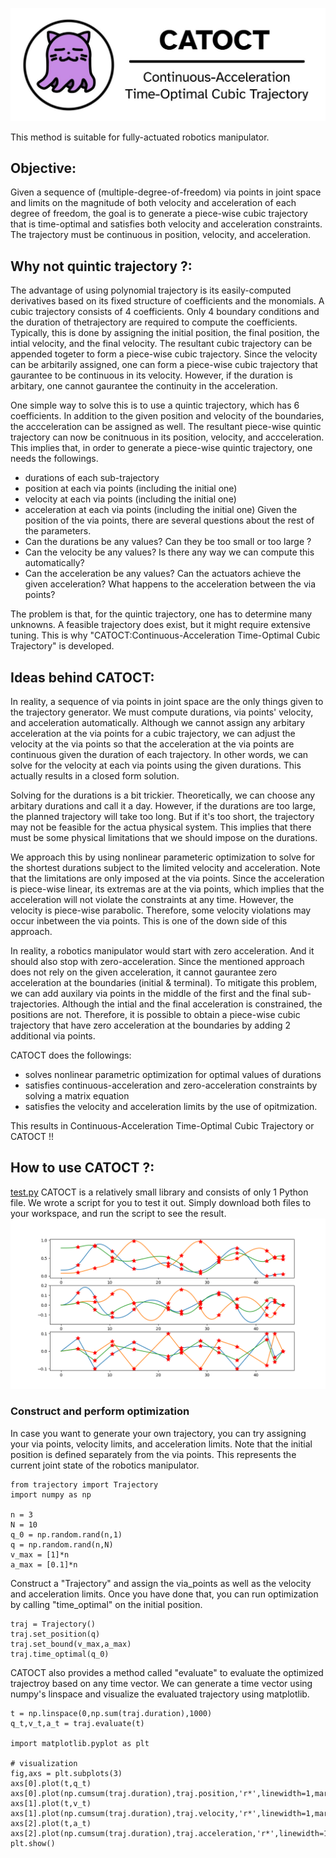 ![Alt text](logo_catoct.jpg?raw=true "Title")

This method is suitable for fully-actuated robotics manipulator.

## Objective:
Given a sequence of (multiple-degree-of-freedom) via points in joint space and limits on the magnitude of both velocity and acceleration of each degree of freedom, 
the goal is to generate a piece-wise cubic trajectory that is time-optimal and satisfies both velocity and acceleration constraints. The trajectory must be 
continuous in position, velocity, and acceleration.

## Why not quintic trajectory ?:
The advantage of using polynomial trajectory is its easily-computed derivatives based on its fixed structure of coefficients and the monomials. 
A cubic trajectory consists of 4 coefficients. Only 4 boundary conditions and the duration of thetrajectory are required to compute the coefficients. Typically, this is done by assigning 
the initial position, the final position, the intial velocity, and the final velocity. The resultant cubic trajectory can be appended togeter to form a 
piece-wise cubic trajectory. Since the velocity can be arbitarily assigned, one can form a piece-wise cubic trajectory that gaurantee to be continuous in its velocity.
However, if the duration is arbitary, one cannot gaurantee the continuity in the acceleration.

One simple way to solve this is to use a quintic trajectory, which has 6 coefficients. In addition to the given position and velocity of the boundaries, the accceleration can be assigned as well. 
The resultant piece-wise quintic trajectory can now be conitnuous in its position, velocity, and accceleration. This implies that, in order to generate a piece-wise quintic trajectory,
one needs the followings.
* durations of each sub-trajectory
* position at each via points (including the initial one)
* velocity at each via points (including the initial one)
* acceleration at each via points (including the initial one)
Given the position of the via points, there are several questions about the rest of the parameters.
* Can the durations be any values? Can they be too small or too large ?
* Can the velocity be any values? Is there any way we can compute this automatically?
* Can the acceleration be any values? Can the actuators achieve the given acceleration? What happens to the acceleration between the via points?

The problem is that, for the quintic trajectory, one has to determine many unknowns. A feasible trajectory does exist, but it might require extensive tuning.
This is why "CATOCT:Continuous-Acceleration Time-Optimal Cubic Trajectory" is developed.

## Ideas behind CATOCT:
In reality, a sequence of via points in joint space are the only things given to the trajectory generator. We must compute durations, via points' velocity, and acceleration automatically. Although we cannot assign any arbitary acceleration at the via points for a cubic trajectory, we can adjust the velocity at the via points so that the acceleration at the via points are continuous given the duration of each trajectory. In other words, we can solve for the velocity at each via points using the given durations. This actually results in a closed form solution.

Solving for the durations is a bit trickier. Theoretically, we can choose any arbitary durations and call it a day. However, if the durations are too large, the planned trajectory will take too long. But if it's too short, the trajectory may not be feasible for the actua physical system. This implies that there must be some physical limitations that we should impose on the durations. 

We approach this by using nonlinear parameteric optimization to solve for the shortest durations subject to the limited velocity and acceleration. Note that the limitations are only imposed at the via points. Since the acceleration is piece-wise linear, its extremas are at the via points, which implies that the acceleration will not violate the constraints at any time. However, the velocity is piece-wise parabolic. Therefore, some velocity violations may occur inbetween the via points. This is one of the down side of this approach. 

In reality, a robotics manipulator would start with zero acceleration. And it should also stop with zero-acceleration. Since the mentioned approach does not rely on the given acceleration, it cannot gaurantee zero acceleration at the boundaries (initial & terminal). To mitigate this problem, we can add auxilary via points in the middle of the first and the final sub-trajectories. Although the intial and the final acceleration is constrained, the positions are not. Therefore, it is possible to obtain a piece-wise cubic trajectory that have zero acceleration at the boundaries by adding 2 additional via points. 

CATOCT does the followings:
* solves nonlinear parametric optimization for optimal values of durations
* satisfies continuous-acceleration and zero-acceleration constraints by solving a matrix equation
* satisfies the velocity and acceleration limits by the use of opitmization.

This results in Continuous-Acceleration Time-Optimal Cubic Trajectory or CATOCT !!

## How to use CATOCT ?:
[test.py](https://github.com/tchoopojcharoen/catoct/blob/main/test.py)
CATOCT is a relatively small library and consists of only 1 Python file. We wrote a script for you to test it out. 
Simply download both files to your workspace, and run the script to see the result.
![Alt text](example.png?raw=true "Title")
### Construct and perform optimization
In case you want to generate your own trajectory, you can try assigning your via points, velocity limits, and acceleration limits. Note that the initial position is defined separately from the via points. This represents the current joint state of the robotics manipulator.
```
from trajectory import Trajectory
import numpy as np

n = 3
N = 10
q_0 = np.random.rand(n,1)
q = np.random.rand(n,N)
v_max = [1]*n
a_max = [0.1]*n
```
Construct a "Trajectory" and assign the via_points as well as the velocity and acceleration limits. Once you have done that, you can run optimization by calling "time_optimal" on the initial position.
```
traj = Trajectory()
traj.set_position(q)
traj.set_bound(v_max,a_max)
traj.time_optimal(q_0)
```
CATOCT also provides a method called "evaluate" to evaluate the optimized trajectroy based on any time vector. We can generate a time vector using numpy's linspace and visualize the evaluated trajectory using matplotlib.
```
t = np.linspace(0,np.sum(traj.duration),1000)
q_t,v_t,a_t = traj.evaluate(t)

import matplotlib.pyplot as plt

# visualization
fig,axs = plt.subplots(3)
axs[0].plot(t,q_t)
axs[0].plot(np.cumsum(traj.duration),traj.position,'r*',linewidth=1,markersize=10)
axs[1].plot(t,v_t)
axs[1].plot(np.cumsum(traj.duration),traj.velocity,'r*',linewidth=1,markersize=10)
axs[2].plot(t,a_t)
axs[2].plot(np.cumsum(traj.duration),traj.acceleration,'r*',linewidth=1,markersize=10)
plt.show()
```

